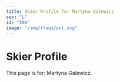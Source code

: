 ```yaml
---
title: Skier Profile for Martyna Galewicz
sex: "L"
id: "596"
image: "/img/flags/pol.svg" 
---
```


# Skier Profile

This page is for: Martyna Galewicz.
    